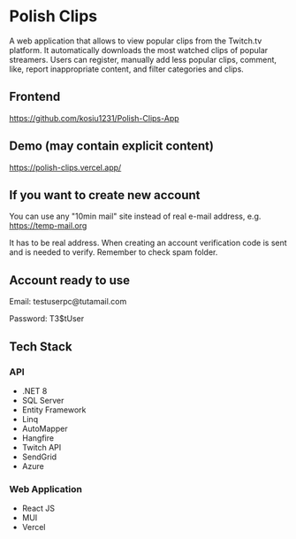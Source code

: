 # Polish Clips

A web application that allows to view popular clips from the Twitch.tv platform. It automatically downloads the most watched clips of popular streamers. Users can register, manually add less popular clips, comment, like, report inappropriate content, and filter categories and clips.

## Frontend

https://github.com/kosiu1231/Polish-Clips-App

## Demo (may contain explicit content)

https://polish-clips.vercel.app/

## If you want to create new account

You can use any "10min mail" site instead of real e-mail address, e.g. https://temp-mail.org

It has to be real address. When creating an account verification code is sent and is needed to verify. Remember to check spam folder.

## Account ready to use

Email: testuserpc@tutamail<span>.</span>com

Password: T3$tUser

## Tech Stack

### API

* .NET 8
* SQL Server
* Entity Framework
* Linq
* AutoMapper
* Hangfire
* Twitch API
* SendGrid
* Azure

### Web Application

* React JS
* MUI
* Vercel
